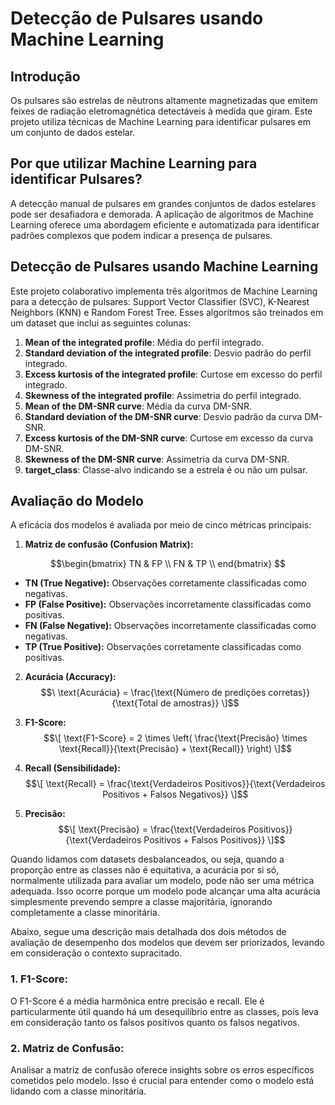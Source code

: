 # Detecção de Pulsares usando Machine Learning

## Introdução

Os pulsares são estrelas de nêutrons altamente magnetizadas que emitem feixes de radiação eletromagnética detectáveis à medida que giram. Este projeto utiliza técnicas de Machine Learning para identificar pulsares em um conjunto de dados estelar.

## Por que utilizar Machine Learning para identificar Pulsares?

A detecção manual de pulsares em grandes conjuntos de dados estelares pode ser desafiadora e demorada. A aplicação de algoritmos de Machine Learning oferece uma abordagem eficiente e automatizada para identificar padrões complexos que podem indicar a presença de pulsares.

## Detecção de Pulsares usando Machine Learning

Este projeto colaborativo implementa três algoritmos de Machine Learning para a detecção de pulsares: Support Vector Classifier (SVC), K-Nearest Neighbors (KNN) e Random Forest Tree. Esses algoritmos são treinados em um dataset que inclui as seguintes colunas:

1. **Mean of the integrated profile**: Média do perfil integrado.
2. **Standard deviation of the integrated profile**: Desvio padrão do perfil integrado.
3. **Excess kurtosis of the integrated profile**: Curtose em excesso do perfil integrado.
4. **Skewness of the integrated profile**: Assimetria do perfil integrado.
5. **Mean of the DM-SNR curve**: Média da curva DM-SNR.
6. **Standard deviation of the DM-SNR curve**: Desvio padrão da curva DM-SNR.
7. **Excess kurtosis of the DM-SNR curve**: Curtose em excesso da curva DM-SNR.
8. **Skewness of the DM-SNR curve**: Assimetria da curva DM-SNR.
9. **target_class**: Classe-alvo indicando se a estrela é ou não um pulsar.

## Avaliação do Modelo

A eficácia dos modelos é avaliada por meio de cinco métricas principais:

1. **Matriz de confusão (Confusion Matrix):** 

$$\begin{bmatrix} TN & FP \\ FN & TP \\ end{bmatrix} $$

- **TN (True Negative):** Observações corretamente classificadas como negativas.
- **FP (False Positive):** Observações incorretamente classificadas como positivas.
- **FN (False Negative):** Observações incorretamente classificadas como negativas.
- **TP (True Positive):** Observações corretamente classificadas como positivas.

2. **Acurácia (Accuracy):** 
   $$\ \text{Acurácia} = \frac{\text{Número de predições corretas}}{\text{Total de amostras}} \]$$

3. **F1-Score:** 
   $$\[ \text{F1-Score} = 2 \times \left( \frac{\text{Precisão} \times \text{Recall}}{\text{Precisão} + \text{Recall}} \right) \]$$

4. **Recall (Sensibilidade):** 
   $$\[ \text{Recall} = \frac{\text{Verdadeiros Positivos}}{\text{Verdadeiros Positivos + Falsos Negativos}} \]$$

5. **Precisão:** 
   $$\[ \text{Precisão} = \frac{\text{Verdadeiros Positivos}}{\text{Verdadeiros Positivos + Falsos Positivos}} \]$$


Quando lidamos com datasets desbalanceados, ou seja, quando a proporção entre as classes não é equitativa, a acurácia por si só, normalmente utilizada para avaliar um modelo, pode não ser uma métrica adequada. Isso ocorre porque um modelo pode alcançar uma alta acurácia simplesmente prevendo sempre a classe majoritária, ignorando completamente a classe minoritária.

Abaixo, segue uma descrição mais detalhada dos dois métodos de avaliação de desempenho dos modelos que devem ser priorizados, levando em consideração o contexto supracitado. 

### 1. **F1-Score:**
O F1-Score é a média harmônica entre precisão e recall. Ele é particularmente útil quando há um desequilíbrio entre as classes, pois leva em consideração tanto os falsos positivos quanto os falsos negativos.

### 2. **Matriz de Confusão:**
Analisar a matriz de confusão oferece insights sobre os erros específicos cometidos pelo modelo. Isso é crucial para entender como o modelo está lidando com a classe minoritária.




